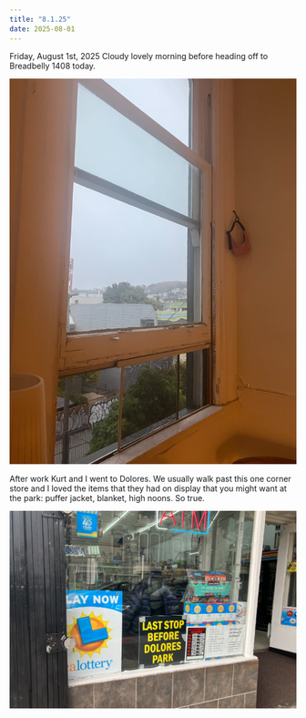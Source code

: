```yaml
---
title: "8.1.25"
date: 2025-08-01
---
```


Friday, August 1st, 2025
Cloudy lovely morning before heading off to Breadbelly 1408 today.

![Image 1](img1.png)

After work Kurt and I went to Dolores. We usually walk past this one corner store and I loved the items that they had on display that you might want at the park: puffer jacket, blanket, high noons. So true. 

![Image 2](img2.png)
